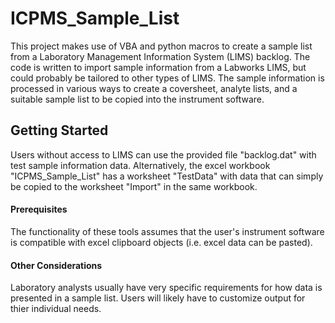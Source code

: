 # ICPMS_Sample_List
This project makes use of VBA and python macros to create a sample list from a Laboratory Management Information System (LIMS) backlog.  The code is written to import sample information from a Labworks LIMS, but could probably be tailored to other types of LIMS.  The sample information is processed in various ways to create a coversheet, analyte lists, and a suitable sample list to be copied into the instrument software.

## Getting Started
Users without access to LIMS can use the provided file "backlog.dat" with test sample information data. Alternatively, the excel workbook "ICPMS_Sample_List" has a worksheet "TestData" with data that can simply be copied to the worksheet "Import" in the same workbook.

#### Prerequisites

The functionality of these tools assumes that the user's instrument software is compatible with excel clipboard objects (i.e. excel data can be pasted).

#### Other Considerations

Laboratory analysts usually have very specific requirements for how data is presented in a sample list.  Users will likely have to customize output for thier individual needs.
